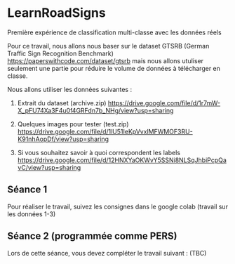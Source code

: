 # LearnRoadSigns
Première expérience de classification multi-classe avec les données réels

Pour ce travail, nous allons nous baser sur le dataset GTSRB (German Traffic Sign Recognition Benchmark) https://paperswithcode.com/dataset/gtsrb mais nous allons utuliser seulement une partie pour réduire le volume de données à télécharger en classe.

Nous allons utiliser les données suivantes :

1. Extrait du dataset (archive.zip)
https://drive.google.com/file/d/1r7mW-X_pFU74Xa3F4u0f4GRFdn7b_NHg/view?usp=sharing

2. Quelques images pour tester (test.zip)
https://drive.google.com/file/d/1lU51IeKpVvxlMFWMOF3RU-K91nhAopDf/view?usp=sharing

3. Si vous souhaitez savoir à quoi correspondent les labels
https://drive.google.com/file/d/12HNXYaOKWvY5SSNi8NLSqJhbiPcpQavC/view?usp=sharing

## Séance 1 

Pour réaliser le travail, suivez les consignes dans le google colab (travail sur les données 1-3)

## Séance 2 (programmée comme PERS)

Lors de cette séance, vous devez compléter le travail suivant : (TBC)
